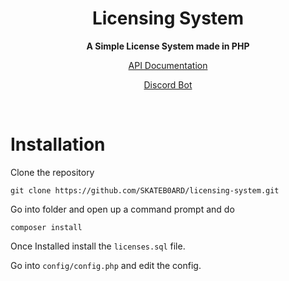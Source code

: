 <h1 align="center">Licensing System</h1>
<div align="center">
  <strong> A Simple License System made in PHP</strong>
  
  <a href="https://github.com/SKATEB0ARD/licensing-system/wiki/Documentation">API Documentation</a>
  
  <a href="https://github.com/SKATEB0ARD/licensing-system-discord">Discord Bot</a>
</div>
<br />

# Installation
Clone the repository
```
git clone https://github.com/SKATEB0ARD/licensing-system.git
```
Go into folder and open up a command prompt and do
```
composer install
```
Once Installed install the ```licenses.sql``` file.

Go into ```config/config.php``` and edit the config.
